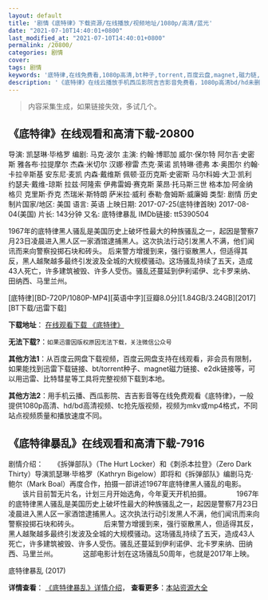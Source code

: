 ```yaml
---
layout: default
title: '剧情《底特律》下载资源/在线播放/视频地址/1080p/高清/蓝光'
date: "2021-07-10T14:40:01+0800"
last_modified_at: "2021-07-10T14:40:01+0800"
permalink: /20800/
categories: 剧情
cover:
tags: 剧情
keywords: '底特律,在线免费看,1080p高清,bt种子,torrent,百度云盘,magnet,磁力链,迅雷下载资源'
description: '《底特律》在线云播放手机西瓜影院吉吉影音免费看，1080p高清bd/hd未删减完整版和tc抢先枪版，mkv/mp4格式，附带bt/torrent种子、magnet/磁力链、百度云盘、网盘资源迅雷下载链接'
---
```


>内容采集生成，如果链接失效，多试几个。


## 《底特律》在线观看和高清下载-20800

导演: 凯瑟琳·毕格罗 编剧: 马克·波尔 主演: 约翰·博耶加 威尔·保尔特 阿尔吉·史密斯 雅各布·拉提摩尔 杰森·米切尔 汉娜·穆雷 杰克·莱诺 凯特琳·德弗 本·奥图尔 约翰·卡拉辛斯基 安东尼·麦凯 内森·戴维斯 佩顿·亚历克斯·史密斯 马尔科姆·大卫·凯利 约瑟夫·戴维-琼斯 拉兹·阿隆索 伊弗雷姆·赛克斯 莱昂·托马斯三世 格本加·阿金纳格贝 克里斯·乔克 杰瑞米·斯特朗 萨米拉·威利 泰勒·詹姆斯·威廉姆 类型: 剧情 历史 制片国家/地区: 美国 语言: 英语 上映日期: 2017-07-25(底特律首映) 2017-08-04(美国) 片长: 143分钟 又名: 底特律暴乱 IMDb链接: tt5390504

1967年的底特律黑人骚乱是美国历史上破坏性最大的种族骚乱之一，起因是警察7月23日凌晨进入黑人区一家酒馆逮捕黑人。这次执法行动引发黑人不满，他们闻讯而来向警察投掷石块和砖头。 后来警方增援到来，强行驱散黑人，但适得其反，黑人越聚越多最终引发波及全城的大规模骚动。这场骚乱持续了五天，造成43人死亡，许多建筑被毁、许多人受伤。骚乱还蔓延到伊利诺伊、北卡罗来纳、田纳西、马里兰州。


[底特律][BD-720P/1080P-MP4][英语中字][豆瓣8.0分][1.84GB/3.24GB][2017][BT下载/迅雷下载]

**下载地址**： [在线观看下载 《底特律》](https://www.btdx8.com/torrent/dtl_2017.html) 


**无法下载?**：`如果迅雷因版权原因无法下载，关注微信公众号 `

**其他方法1**：从百度云网盘下载视频，百度云网盘支持在线观看，非会员有限制，如果能找到迅雷下载链接、bt/torrent种子、magnet磁力链接、e2dk链接等，可以用迅雷、比特彗星等工具将完整视频下载到本地。

**其他方法2**：用手机云播、西瓜影院、吉吉影音等在线免费观看《底特律》，一般提供1080p高清、hd/bd高清视频、tc抢先版视频，视频为mkv或mp4格式，不同站点视频质量和播放速度不同。


## 《底特律暴乱》在线观看和高清下载-7916

剧情介绍：　　《拆弹部队》（The Hurt Locker）和《刺杀本拉登》（Zero Dark Thirty）导演凯瑟琳·毕格罗（Kathryn Bigelow）即将和《拆弹部队》编剧马克·鲍尔（Mark Boal）再度合作，拍摄一部讲述1967年底特律黑人骚乱的电影。      　　该片目前暂无片名，计划三月开始选角，今年夏天开机拍摄。      　　1967年的底特律黑人骚乱是美国历史上破坏性最大的种族骚乱之一，起因是警察7月23日凌晨进入黑人区一家酒馆逮捕黑人。这次执法行动引发黑人不满，他们闻讯而来向警察投掷石块和砖头。      　　后来警方增援到来，强行驱散黑人，但适得其反，黑人越聚越多最终引发波及全城的大规模骚动。这场骚乱持续了五天，造成43人死亡，许多建筑被毁、许多人受伤。骚乱还蔓延到伊利诺伊、北卡罗来纳、田纳西、马里兰州。      　　这部电影计划在这场骚乱50周年，也就是2017年上映。


底特律暴乱 (2017)

**详情查看**： [《底特律暴乱》详情介绍](/movie/7916/)， **查看更多**：[本站资源大全](/movie/t/all/)

